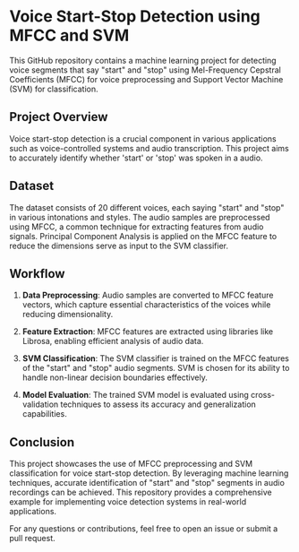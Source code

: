 # Voice Start-Stop Detection using MFCC and SVM

This GitHub repository contains a machine learning project for detecting voice segments that say "start" and "stop" using Mel-Frequency Cepstral Coefficients (MFCC) for voice preprocessing and Support Vector Machine (SVM) for classification.

## Project Overview

Voice start-stop detection is a crucial component in various applications such as voice-controlled systems and audio transcription. This project aims to accurately identify whether 'start' or 'stop' was spoken in a audio.

## Dataset

The dataset consists of 20 different voices, each saying "start" and "stop" in various intonations and styles. The audio samples are preprocessed using MFCC, a common technique for extracting features from audio signals. Principal Component Analysis is applied on the MFCC feature to reduce the dimensions serve as input to the SVM classifier.

## Workflow

1. **Data Preprocessing**: Audio samples are converted to MFCC feature vectors, which capture essential characteristics of the voices while reducing dimensionality.

2. **Feature Extraction**: MFCC features are extracted using libraries like Librosa, enabling efficient analysis of audio data.

3. **SVM Classification**: The SVM classifier is trained on the MFCC features of the "start" and "stop" audio segments. SVM is chosen for its ability to handle non-linear decision boundaries effectively.

4. **Model Evaluation**: The trained SVM model is evaluated using cross-validation techniques to assess its accuracy and generalization capabilities.

## Conclusion

This project showcases the use of MFCC preprocessing and SVM classification for voice start-stop detection. By leveraging machine learning techniques, accurate identification of "start" and "stop" segments in audio recordings can be achieved. This repository provides a comprehensive example for implementing voice detection systems in real-world applications.

For any questions or contributions, feel free to open an issue or submit a pull request.

